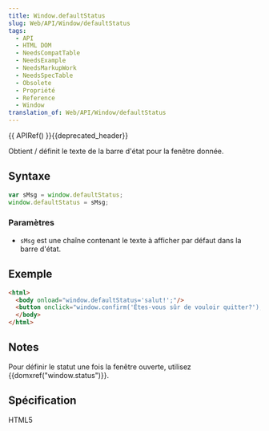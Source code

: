 ```yaml
---
title: Window.defaultStatus
slug: Web/API/Window/defaultStatus
tags:
  - API
  - HTML DOM
  - NeedsCompatTable
  - NeedsExample
  - NeedsMarkupWork
  - NeedsSpecTable
  - Obsolete
  - Propriété
  - Reference
  - Window
translation_of: Web/API/Window/defaultStatus
---
```

{{ APIRef() }}{{deprecated_header}}

Obtient / définit le texte de la barre d'état pour la fenêtre donnée.

## Syntaxe

```js
var sMsg = window.defaultStatus;
window.defaultStatus = sMsg;
```

### Paramètres

- `sMsg` est une chaîne contenant le texte à afficher par défaut dans la barre d'état.

## Exemple

```html
<html>
  <body onload="window.defaultStatus='salut!';"/>
  <button onclick="window.confirm('Êtes-vous sûr de vouloir quitter?');">confirmer</button>
  </body>
</html>
```

## Notes

Pour définir le statut une fois la fenêtre ouverte, utilisez {{domxref("window.status")}}.

## Spécification

HTML5
